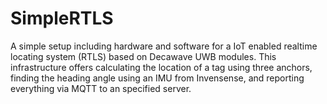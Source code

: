 # SimpleRTLS
A simple setup including hardware and software for a IoT enabled realtime locating system (RTLS) based on Decawave UWB modules. This infrastructure offers calculating the location of a tag using three anchors, finding the heading angle using an IMU from Invensense, and reporting everything via MQTT to an specified server.

